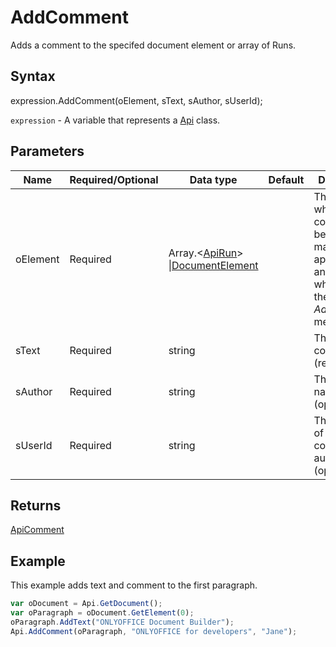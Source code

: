 # AddComment

Adds a comment to the specifed document element or array of Runs.

## Syntax

expression.AddComment(oElement, sText, sAuthor, sUserId);

`expression` - A variable that represents a [Api](../Api.md) class.

## Parameters

| **Name** | **Required/Optional** | **Data type** | **Default** | **Description** |
| ------------- | ------------- | ------------- | ------------- | ------------- |
| oElement | Required | Array.<[ApiRun](../../ApiRun/ApiRun.md)> &#124;[DocumentElement](../../Enumeration/DocumentElement.md) |  | The element where the comment will be added. It may be applied to any element which has the *AddComment* method. |
| sText | Required | string |  | The comment text (required). |
| sAuthor | Required | string |  | The author's name (optional). |
| sUserId | Required | string |  | The user ID of the comment author (optional). |

## Returns

[ApiComment](../../ApiComment/ApiComment.md)

## Example

This example adds text and comment to the first paragraph.

```javascript
var oDocument = Api.GetDocument();
var oParagraph = oDocument.GetElement(0);
oParagraph.AddText("ONLYOFFICE Document Builder");
Api.AddComment(oParagraph, "ONLYOFFICE for developers", "Jane");
```
